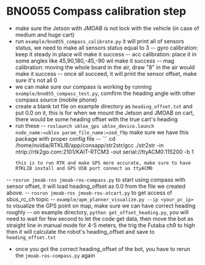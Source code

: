 # BNO055 Compass calibration step

- make sure the Jetson with JMOAB is not lock with the vehicle (in case of medium and huge cart)
- run `example/bno055_compass_calibrate.py` it will print all of sensors status, we need to make all sensors status equal to 3
-- gyro calibration: keep it steady in place will make it success
-- acc calibration: place it in some angles like 45,90,180,-45,-90 wil make it success
-- mag calibration: moving the whole board in the air, draw "8" in the air would make it success
-- once all succeed, it will print the sensor offset, make sure it's not all 0
- we can make sure our compass is working by running `example/bno055_compass_test.py`, comfirm the heading angle with other compass source (mobile phone)
- create a blank txt file on example directory as `heading_offset.txt` and put 0.0 on it, this is for when we mount the Jetson and JMOAB on cart, there would be some heading offset with the true cart's heading
- run these
-- `roslaunch ublox_gps ublox_device.launch node_name:=ublox param_file_name:=zed_f9p` make sure we have this package with proper config file
-- ```
	cd /home/nvidia/RTKLIB/app/consapp/str2str/gcc
	./str2str -in ntrip://rtk2go.com:2101/KAIT-RTCM3 -out serial://ttyACM0:115200 -b 1
	```
	this is to run RTK and make GPS more accurate, make sure to have RTKLIB install and GPS USB port connect as ttyACM0
-- `rosrun jmoab-ros jmoab-ros-compass.py` to start using compass with sensor offset, it will load heading_offset as 0.0 from the file we created above.
-- `rosrun jmoab-ros jmoab-ros-atcart.py` to get access of sbus_rc_ch topic
-- `example/apm_planner_visualize.py --ip <your_pc_ip>` to visualize the GPS point on map, make sure we can have correct heading roughly
-- on example directory, `python get_offset_heading.py`, you will need to wait for few second to let the code get data, then move the bot as straight line in manual mode for 4-5 meters, the trig the Futaba ch9 to high then it will calculate the robot's heading_offset and save to `heading_offset.txt`

- once you got the correct heading_offset of the bot, you have to rerun the `jmoab-ros-compass.py` again